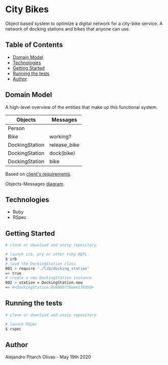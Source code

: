 # City Bikes

Object based system to optimize a digital network for a city-bike service. A network of docking stations and bikes that anyone can use.

## Table of Contents
* [Domain Model](#domain-model)
* [Technologies](#technologies)
* [Getting Started](#getting-started)
* [Running the tests](#running-the-tests)
* [Author](#author)

## Domain Model

A high-level overview of the entities that make up this functional system.

Objects  | Messages
------------- | -------------
Person  |
Bike  | working?
DockingStation | release_bike
DockingStation | dock(bike)
DockingStation | bike

Based on [client's requirements](USER_STORIES.md).

Objects-Messages [diagram](DIAGRAM.md).

## Technologies
* Ruby
* RSpec

## Getting Started

```sh
# clone or download and unzip repository

# launch irb, pry or other ruby REPL
$ irb
# load the DockingStation class
001 > require './lib/docking_station'
=> true
# create a new DockingStation instance
002 > station = DockingStation.new
=> #<DockingStation:0x00007f8aee176d50>
```

## Running the tests

```sh
# clone or download and unzip repository

# launch RSpec
$ rspec
```

## Author

Alejandro Pitarch Olivas - May 19th 2020
